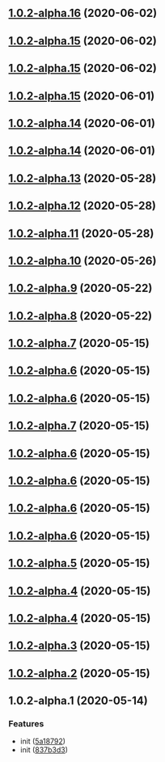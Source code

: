 ## [1.0.2-alpha.16](https://github.com/fengjin08122359/architectureDesign/compare/v1.0.2-alpha.15...v1.0.2-alpha.16) (2020-06-02)



## [1.0.2-alpha.15](https://github.com/fengjin08122359/architectureDesign/compare/v1.0.2-alpha.14...v1.0.2-alpha.15) (2020-06-02)



## [1.0.2-alpha.15](https://github.com/fengjin08122359/architectureDesign/compare/v1.0.2-alpha.14...v1.0.2-alpha.15) (2020-06-02)



## [1.0.2-alpha.15](https://github.com/fengjin08122359/architectureDesign/compare/v1.0.2-alpha.14...v1.0.2-alpha.15) (2020-06-01)



## [1.0.2-alpha.14](https://github.com/fengjin08122359/architectureDesign/compare/v1.0.2-alpha.13...v1.0.2-alpha.14) (2020-06-01)



## [1.0.2-alpha.14](https://github.com/fengjin08122359/architectureDesign/compare/v1.0.2-alpha.13...v1.0.2-alpha.14) (2020-06-01)



## [1.0.2-alpha.13](https://github.com/fengjin08122359/architectureDesign/compare/v1.0.2-alpha.12...v1.0.2-alpha.13) (2020-05-28)



## [1.0.2-alpha.12](https://github.com/fengjin08122359/architectureDesign/compare/v1.0.2-alpha.11...v1.0.2-alpha.12) (2020-05-28)



## [1.0.2-alpha.11](https://github.com/fengjin08122359/architectureDesign/compare/v1.0.2-alpha.10...v1.0.2-alpha.11) (2020-05-28)



## [1.0.2-alpha.10](https://github.com/fengjin08122359/architectureDesign/compare/v1.0.2-alpha.9...v1.0.2-alpha.10) (2020-05-26)



## [1.0.2-alpha.9](https://github.com/fengjin08122359/architectureDesign/compare/v1.0.2-alpha.8...v1.0.2-alpha.9) (2020-05-22)



## [1.0.2-alpha.8](https://github.com/fengjin08122359/architectureDesign/compare/v1.0.2-alpha.7...v1.0.2-alpha.8) (2020-05-22)



## [1.0.2-alpha.7](https://github.com/fengjin08122359/architectureDesign/compare/v1.0.2-alpha.5...v1.0.2-alpha.7) (2020-05-15)



## [1.0.2-alpha.6](https://github.com/fengjin08122359/architectureDesign/compare/v1.0.2-alpha.5...v1.0.2-alpha.6) (2020-05-15)



## [1.0.2-alpha.6](https://github.com/fengjin08122359/architectureDesign/compare/v1.0.2-alpha.5...v1.0.2-alpha.6) (2020-05-15)



## [1.0.2-alpha.7](https://github.com/fengjin08122359/architectureDesign/compare/v1.0.2-alpha.5...v1.0.2-alpha.7) (2020-05-15)



## [1.0.2-alpha.6](https://github.com/fengjin08122359/architectureDesign/compare/v1.0.2-alpha.5...v1.0.2-alpha.6) (2020-05-15)



## [1.0.2-alpha.6](https://github.com/fengjin08122359/architectureDesign/compare/v1.0.2-alpha.5...v1.0.2-alpha.6) (2020-05-15)



## [1.0.2-alpha.6](https://github.com/fengjin08122359/architectureDesign/compare/v1.0.2-alpha.5...v1.0.2-alpha.6) (2020-05-15)



## [1.0.2-alpha.6](https://github.com/fengjin08122359/architectureDesign/compare/v1.0.2-alpha.5...v1.0.2-alpha.6) (2020-05-15)



## [1.0.2-alpha.5](https://github.com/fengjin08122359/architectureDesign/compare/v1.0.2-alpha.4...v1.0.2-alpha.5) (2020-05-15)



## [1.0.2-alpha.4](https://github.com/fengjin08122359/architectureDesign/compare/v1.0.2-alpha.3...v1.0.2-alpha.4) (2020-05-15)



## [1.0.2-alpha.4](https://github.com/fengjin08122359/architectureDesign/compare/v1.0.2-alpha.3...v1.0.2-alpha.4) (2020-05-15)



## [1.0.2-alpha.3](https://github.com/fengjin08122359/architectureDesign/compare/v1.0.2-alpha.2...v1.0.2-alpha.3) (2020-05-15)



## [1.0.2-alpha.2](https://github.com/fengjin08122359/architectureDesign/compare/v1.0.2-alpha.1...v1.0.2-alpha.2) (2020-05-15)



## 1.0.2-alpha.1 (2020-05-14)


### Features

* init ([5a18792](https://github.com/fengjin08122359/architectureDesign/commit/5a1879262a455382d3fc85372843317fd415b8c5))
* init ([837b3d3](https://github.com/fengjin08122359/architectureDesign/commit/837b3d38190f7fad80c9f504ffda48014a5acb3e))




